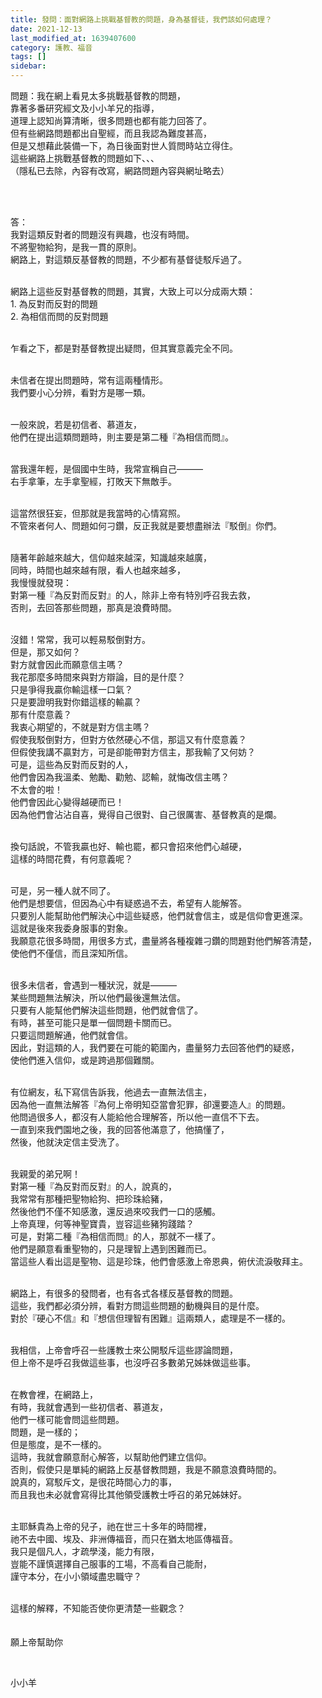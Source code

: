 ```yaml
---
title: 發問：面對網路上挑戰基督教的問題，身為基督徒，我們該如何處理？
date: 2021-12-13
last_modified_at: 1639407600
category: 護教、福音
tags: []
sidebar: 
---
```


<p>問題：我在網上看見太多挑戰基督教的問題，<br/>
靠著多番研究經文及小小羊兄的指導，<br/>
道理上認知尚算清晰，很多問題也都有能力回答了。<br/>
但有些網路問題都出自聖經，而且我認為難度甚高，<br/>
但是又想藉此裝備一下，為日後面對世人質問時站立得住。<br/>
這些網路上挑戰基督教的問題如下、、、<br/>
（隱私已去除，內容有改寫，網路問題內容與網址略去）</p>
<p> </p>
<p><br/>
答：<br/>
我對這類反對者的問題沒有興趣，也沒有時間。<br/>
不將聖物給狗，是我一貫的原則。<br/>
網路上，對這類反基督教的問題，不少都有基督徒駁斥過了。<br/>
 </p>
<p>網路上這些反對基督教的問題，其實，大致上可以分成兩大類：<br/>
1. 為反對而反對的問題<br/>
2. 為相信而問的反對問題</p>
<p><br/>
乍看之下，都是對基督教提出疑問，但其實意義完全不同。</p>
<p><br/>
未信者在提出問題時，常有這兩種情形。<br/>
我們要小心分辨，看對方是哪一類。</p>
<p><br/>
一般來說，若是初信者、慕道友，<br/>
他們在提出這類問題時，則主要是第二種『為相信而問』。</p>
<p><br/>
當我還年輕，是個國中生時，我常宣稱自己———<br/>
右手拿筆，左手拿聖經，打敗天下無敵手。</p>
<p><br/>
這當然很狂妄，但那就是我當時的心情寫照。<br/>
不管來者何人、問題如何刁鑽，反正我就是要想盡辦法『駁倒』你們。</p>
<p><br/>
隨著年齡越來越大，信仰越來越深，知識越來越廣，<br/>
同時，時間也越來越有限，看人也越來越多，<br/>
我慢慢就發現：<br/>
對第一種『為反對而反對』的人，除非上帝有特別呼召我去救，<br/>
否則，去回答那些問題，那真是浪費時間。</p>
<p><br/>
沒錯！常常，我可以輕易駁倒對方。<br/>
但是，那又如何？<br/>
對方就會因此而願意信主嗎？<br/>
我花那麼多時間來與對方辯論，目的是什麼？<br/>
只是爭得我贏你輸這樣一口氣？<br/>
只是要證明我對你錯這樣的輸贏？<br/>
那有什麼意義？<br/>
我衷心期望的，不就是對方信主嗎？<br/>
假使我駁倒對方，但對方依然硬心不信，那這又有什麼意義？<br/>
但假使我講不贏對方，可是卻能帶對方信主，那我輸了又何妨？<br/>
可是，這些為反對而反對的人，<br/>
他們會因為我溫柔、勉勵、勸勉、認輸，就悔改信主嗎？<br/>
不太會的啦！<br/>
他們會因此心變得越硬而已！<br/>
因為他們會沾沾自喜，覺得自己很對、自己很厲害、基督教真的是爛。</p>
<p><br/>
換句話說，不管我贏也好、輸也罷，都只會招來他們心越硬，<br/>
這樣的時間花費，有何意義呢？</p>
<p><br/>
可是，另一種人就不同了。<br/>
他們是想要信，但因為心中有疑惑過不去，希望有人能解答。<br/>
只要別人能幫助他們解決心中這些疑惑，他們就會信主，或是信仰會更進深。<br/>
這就是後來我委身服事的對象。<br/>
我願意花很多時間，用很多方式，盡量將各種複雜刁鑽的問題對他們解答清楚，<br/>
使他們不僅信，而且深知所信。</p>
<p><br/>
很多未信者，會遇到一種狀況，就是———<br/>
某些問題無法解決，所以他們最後還無法信。<br/>
只要有人能幫他們解決這些問題，他們就會信了。<br/>
有時，甚至可能只是單一個問題卡關而已。<br/>
只要這問題解通，他們就會信。<br/>
因此，對這類的人，我們要在可能的範圍內，盡量努力去回答他們的疑惑，<br/>
使他們進入信仰，或是跨過那個難關。</p>
<p><br/>
有位網友，私下寫信告訴我，他過去一直無法信主，<br/>
因為他一直無法解答『為何上帝明知亞當會犯罪，卻還要造人』的問題。<br/>
他問過很多人，都沒有人能給他合理解答，所以他一直信不下去。<br/>
一直到來我們園地之後，我的回答他滿意了，他搞懂了，<br/>
然後，他就決定信主受洗了。</p>
<p><br/>
我親愛的弟兄啊！<br/>
對第一種『為反對而反對』的人，說真的，<br/>
我常常有那種把聖物給狗、把珍珠給豬，<br/>
然後他們不僅不知感激，還反過來咬我們一口的感觸。<br/>
上帝真理，何等神聖寶貴，豈容這些豬狗踐踏？<br/>
可是，對第二種『為相信而問』的人，那就不一樣了。<br/>
他們是願意看重聖物的，只是理智上遇到困難而已。<br/>
當這些人看出這是聖物、這是珍珠，他們會感激上帝恩典，俯伏流淚敬拜主。</p>
<p><br/>
網路上，有很多的發問者，也有各式各樣反基督教的問題。<br/>
這些，我們都必須分辨，看對方問這些問題的動機與目的是什麼。<br/>
對於『硬心不信』和『想信但理智有困難』這兩類人，處理是不一樣的。</p>
<p><br/>
我相信，上帝會呼召一些護教士來公開駁斥這些謬論問題，<br/>
但上帝不是呼召我做這些事，也沒呼召多數弟兄姊妹做這些事。</p>
<p><br/>
在教會裡，在網路上，<br/>
有時，我就會遇到一些初信者、慕道友，<br/>
他們一樣可能會問這些問題。<br/>
問題，是一樣的；<br/>
但是態度，是不一樣的。<br/>
這時，我就會願意耐心解答，以幫助他們建立信仰。<br/>
否則，假使只是單純的網路上反基督教問題，我是不願意浪費時間的。<br/>
說真的，寫駁斥文，是很花時間心力的事，<br/>
而且我也未必就會寫得比其他領受護教士呼召的弟兄姊妹好。</p>
<p><br/>
主耶穌貴為上帝的兒子，祂在世三十多年的時間裡，<br/>
祂不去中國、埃及、非洲傳福音，而只在猶太地區傳福音。<br/>
我只是個凡人，才疏學淺，能力有限，<br/>
豈能不謹慎選擇自己服事的工場，不高看自己能耐，<br/>
謹守本分，在小小領域盡忠職守？</p>
<p><br/>
這樣的解釋，不知能否使你更清楚一些觀念？<br/>
 <br/>
 <br/>
願上帝幫助你</p>
<p> </p>
<p>小小羊</p>
<p> </p>
